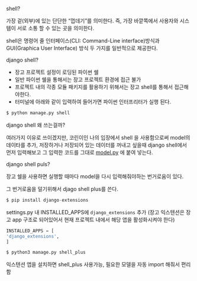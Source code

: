 shell?

가장 겉(외부)에 있는 단단한 “껍데기”를 의미한다.
즉, 가장 바깥쪽에서 사용자와 시스템이 서로 소통 할 수 있는 곳을 의미한다.

shell은 명령어 줄 인터페이스(CLI: Command-Line interface)방식과 GUI(Graphica User Interface) 방식 두 가지를 일반적으로 제공한다.

django shell?

- 장고 프로젝트 설정이 로딩된 파이썬 쉘
- 일반 파이썬 쉘을 통해서는 장고 프로젝트 환경에 접근 불가
- 프로젝트 내의 각종 모듈 패키지를 활용하기 위해서는 장고 shell를 통해서 접근해야한다.
- 터미널에 아래와 같이 입력하여 들어가면 파이썬 인터프리터가 실행 된다.

```python
$ python manage.py shell
```

django shell 왜 쓰는걸까?

여러가지 이유로 쓰이겠지만, 코린이인 나의 입장에서 shell 을 사용함으로써 model의 데이타를 추가, 저장하거나 저장되어 있는 데이터를 꺼내고 싶을때 django shell에서 먼저 입력해보고 그 입력한 코드를 그대로 [model.py](http://model.py) 에 붙여 넣는다.

django shell puls?

장고 쉘을 사용하면 실행할 때마다 model을 다시 입력해줘야하는 번거로움이 있다.

그 번거로움을 덜기위해서 djago shell plus를 쓴다.

```python
$ pip install django-extensions
```

settings.py 내 INSTALLED_APPS에 `django_extensions` 추가 (장고 익스텐션은 장고 app 구조로 되어있어서 현재 프로젝트 내에서 해당 앱을 활성화시켜야 한다)

```python
INSTALLED_APPS = [
'django_extensions',
]
```

```python
$ python3 manage.py shell_plus
```

익스텐션 앱을 설치하면 shell_plus 사용가능, 필요한 모델을 자동 import 해줘서 편리함